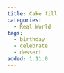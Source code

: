 ```yaml
---
title: Cake fill
categories:
  - Real World
tags:
  - birthday
  - celebrate
  - dessert
added: 1.11.0
---
```

